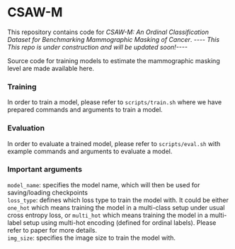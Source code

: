 # CSAW-M
This repository contains code for _CSAW-M: An Ordinal Classification Dataset for Benchmarking Mammographic Masking of Cancer_.
_---- This This repo is under construction and will be updated soon!----_

Source code for training models to estimate the mammographic masking level are made available here.

### Training
In order to train a model, please refer to `scripts/train.sh` where we have prepared commands and arguments to train a model.

### Evaluation
In order to evaluate a trained model, please refer to `scripts/eval.sh` with example commands and arguments to evaluate a model.

### Important arguments
`model_name`: specifies the model name, which will then be used for saving/loading checkpoints  
`loss_type`: defines which loss type to train the model with. It could be either `one_hot` which means training the model in a multi-class setup under usual cross entropy loss, or `multi_hot` which means training the model in a multi-label setup using multi-hot encoding (defined for ordinal labels). Please refer to paper for more details.  
`img_size`: specifies the image size to train the model with.  

